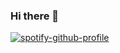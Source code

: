 ### Hi there 👋

<!--
**nanayaw001/nanayaw001** is a ✨ _special_ ✨ repository because its `README.md` (this file) appears on your GitHub profile.

Here are some ideas to get you started:

- 🔭 I’m currently working on ...web services
- 🌱 I’m currently learning ...restful apis
- 👯 I’m looking to collaborate on ...projects
- 🤔 I’m looking for help with ...quizzes
- 💬 Ask me about ...javascript
- 📫 How to reach me: ...
- 😄 Pronouns: ...
- ⚡ Fun fact: ...i'm a g
-->

[![spotify-github-profile](https://spotify-github-profile.vercel.app/api/view?uid=r8qjh4tgy8is1w7wy5db3xw9j&cover_image=true&theme=default&show_offline=false&background_color=121212&interchange=false)](https://spotify-github-profile.vercel.app/api/view?uid=r8qjh4tgy8is1w7wy5db3xw9j&redirect=true)

